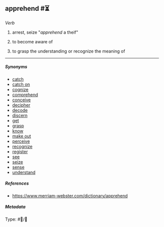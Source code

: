 ## apprehend  #⏳

*Verb*

1. arrest, seize
   "*apprehend* a theif"

1. to become aware of

1. to grasp the understanding or recognize the meaning of

---

##### Synonyms

* [catch](catch.md)
* [catch on](catch%20on.md)
* [cognize](cognize.md)
* [comprehend](comprehend.md)
* [conceive](conceive.md)
* [decipher](decipher.md)
* [decode](decode.md)
* [discern](discern.md)
* [get](get.md)
* [grasp](grasp.md)
* [know](know.md)
* [make out](make%20out.md)
* [perceive](perceive.md)
* [recognize](recognize.md)
* [register](register.md)
* [see](see.md)
* [seize](seize.md)
* [sense](sense.md)
* [understand](understand.md)

##### References

* https://www.merriam-webster.com/dictionary/apprehend

##### Metadata

Type: #💬/💬 
